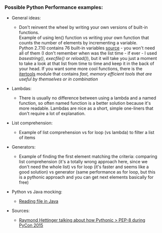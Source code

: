 ### Possible Python Performance examples:
* General ideas:
    - Don't reinvent the wheel by writing your own versions of built-in functions.  
    Example of using len() function vs writing your own function that counts the number of elements by incrementing a variable.  
    Python 2.7.10 contains 76 built-in variables [source](https://docs.python.org/2/library/functions.html) - you won't need all of them (I don't remember when was the list time - if ever - I used _basestring()_, _execfile()_ or _reload()_), but it will take you just a moment to take a look at that list from time to time and keep it in the back of your head. If you want some more cool functions, there is the [itertools](https://docs.python.org/release/2.7.2/library/itertools.html) module that contains _fast, memory efficient tools that are useful by themselves or in combination_
* Lambdas:
    - There is usually no difference between using a lambda and a named function, so often named function is a better solution because it's more readable. Lambdas are nice as a short, simple one-liners that don't require a lot of explanation.
* List comprehension:
    - Example of list comprehension vs for loop (vs lambda) to filter a list of items
* Generators:
    - Example of finding the first element matching the criteria: comparing list comprehension (it's a totally wrong approach here, since we don't need the whole list) vs for loop (it's faster and seems like a good solution) vs generator (same performance as for loop, but this is a pythonic approach and you can get next elements basically for free)
* Python vs Java mocking:
    - [Reading file in Java](http://stackoverflow.com/questions/4716503/best-way-to-read-a-text-file)


* Sources:
    - [Raymond Hettinger talking about how Pythonic > PEP-8 during PyCon 2015](https://www.youtube.com/watch?v=wf-BqAjZb8M)
